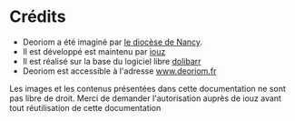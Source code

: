  # Crédits

* Deoriom a été imaginé par [le diocèse de Nancy](https://www.catholique-nancy.fr).
* Il est développé est maintenu par [iouz](https://wwwiouz.fr)
* Il est réalisé sur la base du logiciel libre [dolibarr](https://www.dolibarr.org)
* Deoriom est accessible à l'adresse www.deoriom.fr

 Les images et les contenus présentées dans cette documentation ne sont pas libre de droit.
 Merci de demander l'autorisation auprès de iouz avant tout réutilisation de cette documentation